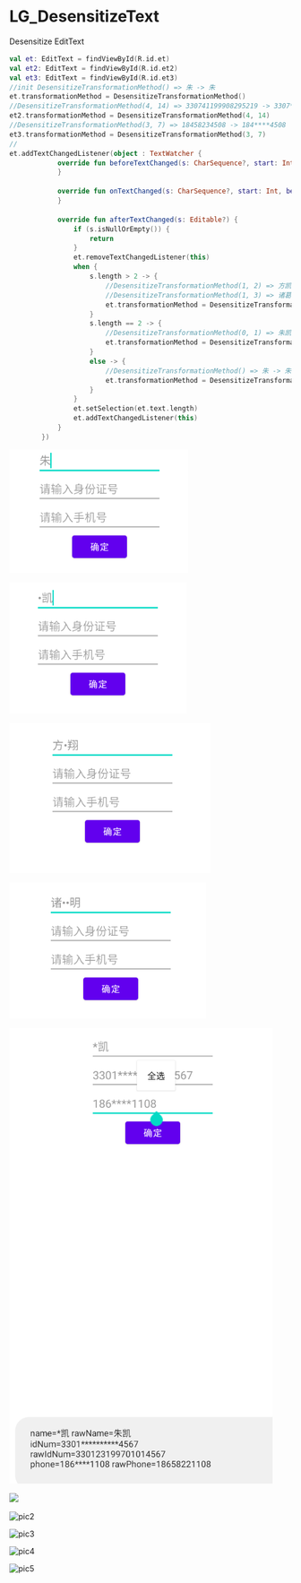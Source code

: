 # LG_DesensitizeText
Desensitize EditText





```kotlin
val et: EditText = findViewById(R.id.et)
val et2: EditText = findViewById(R.id.et2)
val et3: EditText = findViewById(R.id.et3)
//init DesensitizeTransformationMethod() => 朱 -> 朱
et.transformationMethod = DesensitizeTransformationMethod()
//DesensitizeTransformationMethod(4, 14) => 330741199908295219 -> 3307**********5219
et2.transformationMethod = DesensitizeTransformationMethod(4, 14)
//DesensitizeTransformationMethod(3, 7) => 18458234508 -> 184****4508
et3.transformationMethod = DesensitizeTransformationMethod(3, 7)
//
et.addTextChangedListener(object : TextWatcher {
            override fun beforeTextChanged(s: CharSequence?, start: Int, count: Int, after: Int) {
            }

            override fun onTextChanged(s: CharSequence?, start: Int, before: Int, count: Int) {
            }

            override fun afterTextChanged(s: Editable?) {
                if (s.isNullOrEmpty()) {
                    return
                }
                et.removeTextChangedListener(this)
                when {
                    s.length > 2 -> {
                        //DesensitizeTransformationMethod(1, 2) => 方凯翔 -> 方*翔
                        //DesensitizeTransformationMethod(1, 3) => 诸葛孔明 -> 诸**明
                        et.transformationMethod = DesensitizeTransformationMethod(1, s.length - 1)
                    }
                    s.length == 2 -> {
                        //DesensitizeTransformationMethod(0, 1) => 朱凯 -> *凯
                        et.transformationMethod = DesensitizeTransformationMethod(0, 1)
                    }
                    else -> {
                        //DesensitizeTransformationMethod() => 朱 -> 朱
                        et.transformationMethod = DesensitizeTransformationMethod()
                    }
                }
                et.setSelection(et.text.length)
                et.addTextChangedListener(this)
            }
        })


```



![1](https://github.com/louisgeek/LG_DesensitizeText/blob/main/screenshots/pic.png)

![2](https://github.com/louisgeek/LG_DesensitizeText/blob/main/screenshots/pic2.png)

![3](https://github.com/louisgeek/LG_DesensitizeText/blob/main/screenshots/pic3.png)

![4](https://github.com/louisgeek/LG_DesensitizeText/blob/main/screenshots/pic4.png)

![5](https://github.com/louisgeek/LG_DesensitizeText/blob/main/screenshots/pic5.png)



![](https://s2.loli.net/2022/04/22/1QkvNgG7F9VAUCI.png)

![pic2](https://s2.loli.net/2022/04/22/vaO6HVZb1Djc5NP.png)

![pic3](https://s2.loli.net/2022/04/22/eGD5wZivT7pjqJy.png)

![pic4](https://s2.loli.net/2022/04/22/kLH39mKQYGz6aIq.png)

![pic5](https://s2.loli.net/2022/04/22/8AsciCbMZgIVpJ9.png)
